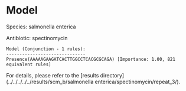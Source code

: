 
# Model

Species: salmonella enterica

Antibiotic: spectinomycin

```
Model (Conjunction - 1 rules):
------------------------------
Presence(AAAAAGAAGATCACTTGGCCTCACGCGCAGA) [Importance: 1.00, 821 equivalent rules]

```

For details, please refer to the [results directory](../../../../../results/scm_b/salmonella enterica/spectinomycin/repeat_3/).

